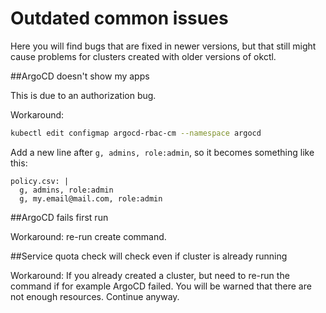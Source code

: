 # Outdated common issues
Here you will find bugs that are fixed in newer versions, but that still might cause problems for clusters created with 
older versions of okctl.

##ArgoCD doesn't show my apps

This is due to an authorization bug.

Workaround:
```bash
kubectl edit configmap argocd-rbac-cm --namespace argocd
```

Add a new line after `g, admins, role:admin`, so it becomes something like this:
```
policy.csv: |
  g, admins, role:admin
  g, my.email@mail.com, role:admin
```

##ArgoCD fails first run

Workaround: re-run create command.

##Service quota check will check even if cluster is already running

Workaround: If you already created a cluster, but need to re-run the command if for example ArgoCD failed. You will be warned that there are not enough resources. Continue anyway.
